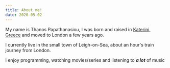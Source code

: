 ```yaml
---
title: About me!
date: 2020-05-02
---
```


My name is Thanos Papathanasiou, I was born and raised in [Katerini, Greece][1] and moved to London a few years ago.

I currently live in the small town of Leigh-on-Sea, about an hour's train journey from London.

I enjoy programming, watching movies/series and listening to ***a lot*** of music

[1]: https://en.wikipedia.org/wiki/Katerini